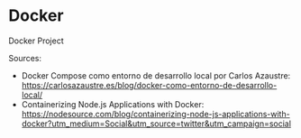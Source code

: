 # Docker

Docker Project

Sources:

- Docker Compose como entorno de desarrollo local por Carlos Azaustre: https://carlosazaustre.es/blog/docker-como-entorno-de-desarrollo-local/
- Containerizing Node.js Applications with Docker: https://nodesource.com/blog/containerizing-node-js-applications-with-docker?utm_medium=Social&utm_source=twitter&utm_campaign=social
